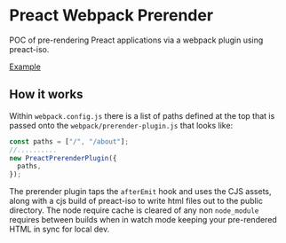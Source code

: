 # Preact Webpack Prerender

POC of pre-rendering Preact applications via a webpack plugin using preact-iso.

[Example](https://jacob-ebey.js.org/preact-webpack-prerender/)

## How it works

Within `webpack.config.js` there is a list of paths defined at the top that is passed onto the `webpack/prerender-plugin.js` that looks like:

```js
const paths = ["/", "/about"];
//..........
new PreactPrerenderPlugin({
  paths,
});
```

The prerender plugin taps the `afterEmit` hook and uses the CJS assets, along with a cjs build of preact-iso to write html files out to the public directory. The node require cache is cleared of any non `node_module` requires between builds when in watch mode keeping your pre-rendered HTML in sync for local dev.
